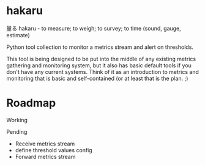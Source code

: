 hakaru
======

量る hakaru - to measure; to weigh; to survey; to time (sound, gauge, estimate)

Python tool collection to monitor a metrics stream and alert on thresholds.

This tool is being designed to be put into the middle of any existing metrics
gathering and monitoring system, but it also has basic default tools if you don't
have any current systems. Think of it as an introduction to metrics and monitoring
that is basic and self-contained (or at least that is the plan. ;)

Roadmap
=======
Working

Pending
* Receive metrics stream
* define threshold values config
* Forward metrics stream
